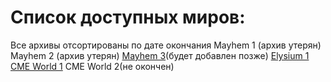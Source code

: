 # Список доступных миров:
Все архивы отсортированы по дате окончания 
Mayhem 1 (архив утерян)
Mayhem 2 (архив утерян)
[Mayhem 3]()(будет добавлен позже)
[Elysium 1](https://mega.nz/file/9IIRRTYQ#ALUD94R6cyYrQ9HOrPbjumI-GpZk2fda-iliQAY7M6Q)
[CME World 1](https://mega.nz/file/8MQylY4A#V6r5EB8DQBlKSXHI2iOFqUbPtt_UQknnxgCITtX1pK8)
CME World 2(не окончен)
